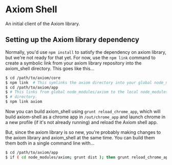 # Axiom Shell

An initial client of the Axiom library.

## Setting up the Axiom library  dependency

Normally, you'd use `npm install` to satisfy the dependency on axiom library, but we're not ready for that yet.  For now, use the `npm link` command to create a symbolic link from your axiom library repository into the axiom_shell directory.  This goes like this...

```sh
$ cd /path/to/axiom/core
$ npm link  # This symlinks the axiom directory into your global node_modules.
$ cd /path/to/axiom/app
$ # This links from global node_modules/axiom to the local node_modules/
$ # directory.
$ npm link axiom
```

Now you can build axiom_shell using `grunt reload_chrome_app`, which will build axiom-shell as a chrome app in `/out/chrome_app` and launch chrome in a new profile (if it's not already running) and reload the Axiom shell app.

But, since the axiom library is so new, you're probably making changes to the axiom library and axiom_shell at the same time.  You can build them them both in a single command line with...

```sh
$ cd /path/to/axiom/app
$ if ( cd node_modules/axiom; grunt dist ); then grunt reload_chrome_app; fi
```
